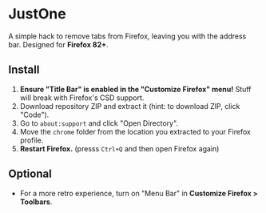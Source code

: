 # JustOne

A simple hack to remove tabs from Firefox, leaving you with the address bar. Designed
for **Firefox 82+**.

## Install

1. **Ensure "Title Bar" is enabled in the "Customize Firefox" menu!** Stuff will
   break with Firefox's CSD support.
2. Download repository ZIP and extract it (hint: to download ZIP, click "Code").
3. Go to `about:support` and click "Open Directory".
4. Move the `chrome` folder from the location you extracted to your Firefox profile.
5. **Restart Firefox.** (presss `Ctrl+Q` and then open Firefox again)

## Optional

* For a more retro experience, turn on "Menu Bar" in **Customize Firefox > Toolbars**.
